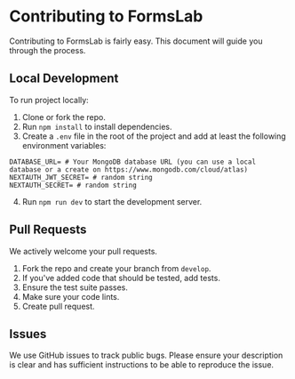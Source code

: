# Contributing to FormsLab

Contributing to FormsLab is fairly easy. This document will guide you through the process.

## Local Development

To run project locally:

1. Clone or fork the repo.
2. Run `npm install` to install dependencies.
3. Create a `.env` file in the root of the project and add at least the following environment variables:

```
DATABASE_URL= # Your MongoDB database URL (you can use a local database or a create on https://www.mongodb.com/cloud/atlas)
NEXTAUTH_JWT_SECRET= # random string
NEXTAUTH_SECRET= # random string
```

4. Run `npm run dev` to start the development server.

## Pull Requests

We actively welcome your pull requests.

1. Fork the repo and create your branch from `develop`.
2. If you've added code that should be tested, add tests.
3. Ensure the test suite passes.
4. Make sure your code lints.
5. Create pull request.

## Issues

We use GitHub issues to track public bugs. Please ensure your description is
clear and has sufficient instructions to be able to reproduce the issue.
